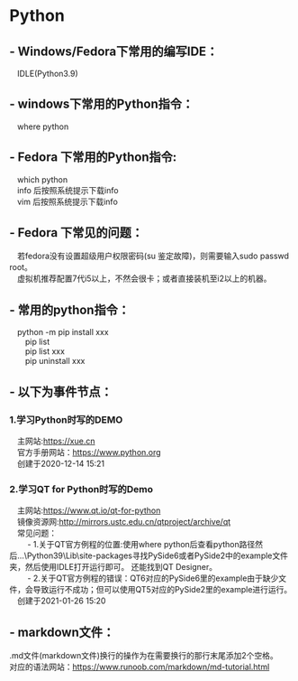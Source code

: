 # Python  
## - Windows/Fedora下常用的编写IDE：  
  &emsp;IDLE(Python3.9)  
## - windows下常用的Python指令：  
  &emsp;where python  
## - Fedora 下常用的Python指令:  
  &emsp;which python  
  &emsp;info 后按照系统提示下载info  
  &emsp;vim  后按照系统提示下载info  
## - Fedora 下常见的问题：  
  &emsp;若fedora没有设置超级用户权限密码(su 鉴定故障)，则需要输入sudo passwd root。  
  &emsp;虚拟机推荐配置7代i5以上，不然会很卡；或者直接装机至i2以上的机器。  
## - 常用的python指令：  
  &emsp;python -m pip install xxx  
  &emsp;&emsp;pip list  
  &emsp;&emsp;pip list  xxx  
  &emsp;&emsp;pip uninstall xxx  
## - 以下为事件节点：  
### 1.学习Python时写的DEMO  
  &emsp;主网站:https://xue.cn  
  &emsp;官方手册网站：https://www.python.org  
  &emsp;创建于2020-12-14 15:21  
### 2.学习QT for Python时写的Demo  
  &emsp;主网站:https://www.qt.io/qt-for-python  
  &emsp;镜像资源网:http://mirrors.ustc.edu.cn/qtproject/archive/qt  
  &emsp;常见问题：  
  &emsp;&emsp;    - 1.关于QT官方例程的位置:使用where python后查看python路径然后...\Python39\Lib\site-packages寻找PySide6或者PySide2中的example文件夹，然后使用IDLE打开运行即可。 还能找到QT Designer。   
  &emsp;&emsp;    - 2.关于QT官方例程的错误：QT6对应的PySide6里的example由于缺少文件，会导致运行不成功；但可以使用QT5对应的PySide2里的example进行运行。  
  &emsp;创建于2021-01-26 15:20  
## - markdown文件：
.md文件(markdown文件)换行的操作为在需要换行的那行末尾添加2个空格。  
对应的语法网站：https://www.runoob.com/markdown/md-tutorial.html  
